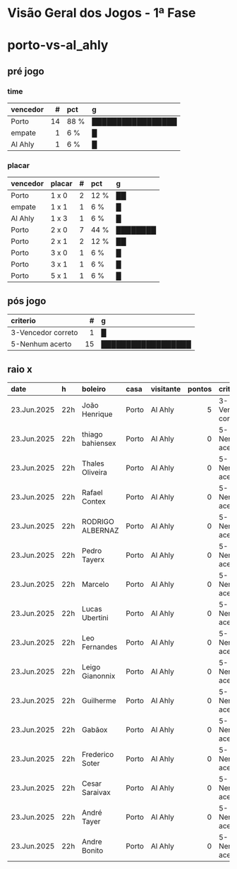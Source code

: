 # Visão Geral dos Jogos - 1ª Fase

# porto-vs-al_ahly

## pré jogo

### time

| vencedor   |   # | pct   | g                 |
|:-----------|----:|:------|:------------------|
| Porto      |  14 | 88 %  | █████████████████ |
| empate     |   1 | 6 %   | █                 |
| Al Ahly    |   1 | 6 %   | █                 |

### placar

| vencedor   | placar   |   # | pct   | g        |
|:-----------|:---------|----:|:------|:---------|
| Porto      | 1 x 0    |   2 | 12 %  | ██       |
| empate     | 1 x 1    |   1 | 6 %   | █        |
| Al Ahly    | 1 x 3    |   1 | 6 %   | █        |
| Porto      | 2 x 0    |   7 | 44 %  | ████████ |
| Porto      | 2 x 1    |   2 | 12 %  | ██       |
| Porto      | 3 x 0    |   1 | 6 %   | █        |
| Porto      | 3 x 1    |   1 | 6 %   | █        |
| Porto      | 5 x 1    |   1 | 6 %   | █        |

## pós jogo

| criterio           |   # | g                  |
|:-------------------|----:|:-------------------|
| 3-Vencedor correto |   1 | █                  |
| 5-Nenhum acerto    |  15 | ██████████████████ |

## raio x

| date        | h   | boleiro          | casa   | visitante   |   pontos | criteiro           | bol_placar   | bol_time   | real_placar   | real_time   |
|:------------|:----|:-----------------|:-------|:------------|---------:|:-------------------|:-------------|:-----------|:--------------|:------------|
| 23.Jun.2025 | 22h | João Henrique    | Porto  | Al Ahly     |        5 | 3-Vencedor correto | 1 x 1        | empate     | 4 x 4         | empate      |
| 23.Jun.2025 | 22h | thiago bahiensex | Porto  | Al Ahly     |        0 | 5-Nenhum acerto    | 2 x 1        | Porto      | 4 x 4         | empate      |
| 23.Jun.2025 | 22h | Thales Oliveira  | Porto  | Al Ahly     |        0 | 5-Nenhum acerto    | 2 x 0        | Porto      | 4 x 4         | empate      |
| 23.Jun.2025 | 22h | Rafael Contex    | Porto  | Al Ahly     |        0 | 5-Nenhum acerto    | 5 x 1        | Porto      | 4 x 4         | empate      |
| 23.Jun.2025 | 22h | RODRIGO ALBERNAZ | Porto  | Al Ahly     |        0 | 5-Nenhum acerto    | 2 x 0        | Porto      | 4 x 4         | empate      |
| 23.Jun.2025 | 22h | Pedro Tayerx     | Porto  | Al Ahly     |        0 | 5-Nenhum acerto    | 1 x 3        | Al Ahly    | 4 x 4         | empate      |
| 23.Jun.2025 | 22h | Marcelo          | Porto  | Al Ahly     |        0 | 5-Nenhum acerto    | 1 x 0        | Porto      | 4 x 4         | empate      |
| 23.Jun.2025 | 22h | Lucas Ubertini   | Porto  | Al Ahly     |        0 | 5-Nenhum acerto    | 2 x 0        | Porto      | 4 x 4         | empate      |
| 23.Jun.2025 | 22h | Leo Fernandes    | Porto  | Al Ahly     |        0 | 5-Nenhum acerto    | 2 x 0        | Porto      | 4 x 4         | empate      |
| 23.Jun.2025 | 22h | Leigo Gianonnix  | Porto  | Al Ahly     |        0 | 5-Nenhum acerto    | 1 x 0        | Porto      | 4 x 4         | empate      |
| 23.Jun.2025 | 22h | Guilherme        | Porto  | Al Ahly     |        0 | 5-Nenhum acerto    | 2 x 1        | Porto      | 4 x 4         | empate      |
| 23.Jun.2025 | 22h | Gabãox           | Porto  | Al Ahly     |        0 | 5-Nenhum acerto    | 3 x 1        | Porto      | 4 x 4         | empate      |
| 23.Jun.2025 | 22h | Frederico Soter  | Porto  | Al Ahly     |        0 | 5-Nenhum acerto    | 2 x 0        | Porto      | 4 x 4         | empate      |
| 23.Jun.2025 | 22h | Cesar Saraivax   | Porto  | Al Ahly     |        0 | 5-Nenhum acerto    | 2 x 0        | Porto      | 4 x 4         | empate      |
| 23.Jun.2025 | 22h | André Tayer      | Porto  | Al Ahly     |        0 | 5-Nenhum acerto    | 3 x 0        | Porto      | 4 x 4         | empate      |
| 23.Jun.2025 | 22h | Andre Bonito     | Porto  | Al Ahly     |        0 | 5-Nenhum acerto    | 2 x 0        | Porto      | 4 x 4         | empate      |